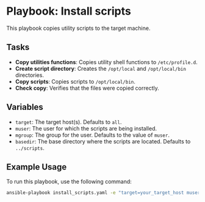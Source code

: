 # Playbook: Install scripts

This playbook copies utility scripts to the target machine.

## Tasks

- **Copy utilities functions**: Copies utility shell functions to `/etc/profile.d`.
- **Create script directory**: Creates the `/opt/local` and `/opt/local/bin` directories.
- **Copy scripts**: Copies scripts to `/opt/local/bin`.
- **Check copy**: Verifies that the files were copied correctly.

## Variables

- `target`: The target host(s). Defaults to `all`.
- `muser`: The user for which the scripts are being installed.
- `mgroup`: The group for the user. Defaults to the value of `muser`.
- `basedir`: The base directory where the scripts are located. Defaults to `../scripts`.

## Example Usage

To run this playbook, use the following command:

```bash
ansible-playbook install_scripts.yaml -e "target=your_target_host muser=your_user"
```
